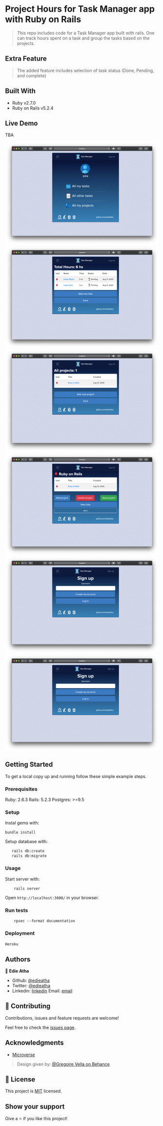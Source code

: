 # Project Hours for Task Manager app with Ruby on Rails

> This repo includes code for a Task Manager app built with rails. One can track hours spent on a task and group the tasks 
> based on the projects.

## Extra Feature
> The added feature includes selection of task status (Done, Pending, and complete)

## Built With

- Ruby v2.7.0
- Ruby on Rails v5.2.4

## Live Demo

TBA

![screenshoot](img1.png)
![screenshoot](img2.png)
![screenshoot](img3.png)
![screenshoot](img4.png)
![screenshoot](img6.png)
![screenshoot](img6.png)

## Getting Started

To get a local copy up and running follow these simple example steps.

### Prerequisites

Ruby: 2.6.3
Rails: 5.2.3
Postgres: >=9.5

### Setup

Instal gems with:

```
bundle install
```

Setup database with:

```
   rails db:create
   rails db:migrate
```



### Usage

Start server with:

```
    rails server
```

Open `http://localhost:3000/` in your browser.

### Run tests

```
    rpsec --format documentation
```

### Deployment

`Heroku`

## Authors

👤 **Edie Atha**

- Github: [@edieatha](https://github.com/edieatha)
- Twitter: [@edieatha](https://twitter.com/edieatha)
- Linkedin: [linkedin](https://www.linkedin.com/in/edieatha/)
 Email: [email](edieatha@gmail.com)


## 🤝 Contributing

Contributions, issues and feature requests are welcome!

Feel free to check the [issues page](https://github.com/edieatha/project-hours/issues).


## Acknowledgments

* [Microverse](https://www.microverse.org/)
 > Design given by: [@Gregoire Vella on Behance](https://www.behance.net/gregoirevella)

## 📝 License

This project is [MIT](lic.url) licensed.

## Show your support

Give a ⭐️ if you like this project!


